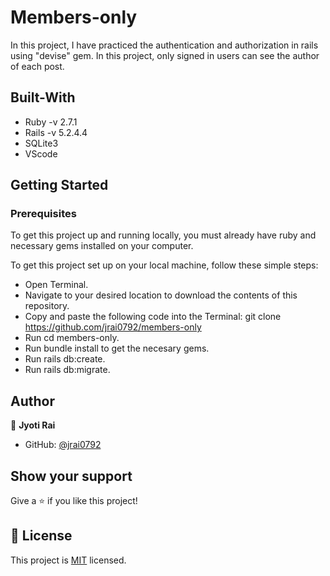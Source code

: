 # Members-only

In this project, I have practiced the authentication and authorization in rails using "devise" gem. In this project, only signed in users can see the author of each post.

## Built-With

- Ruby -v 2.7.1
- Rails -v 5.2.4.4
- SQLite3
- VScode

## Getting Started

### Prerequisites
To get this project up and running locally, you must already have ruby and necessary gems installed on your computer.

To get this project set up on your local machine, follow these simple steps:

- Open Terminal.
- Navigate to your desired location to download the contents of this repository.
- Copy and paste the following code into the Terminal: git clone https://github.com/jrai0792/members-only
- Run cd members-only.
- Run bundle install to get the necesary gems.
- Run rails db:create.
- Run rails db:migrate.

## Author

👤 **Jyoti Rai**

- GitHub: [@jrai0792](https://github.com/githubhandle)

## Show your support

Give a ⭐️ if you like this project!

## 📝 License

This project is [MIT](lic.url) licensed.